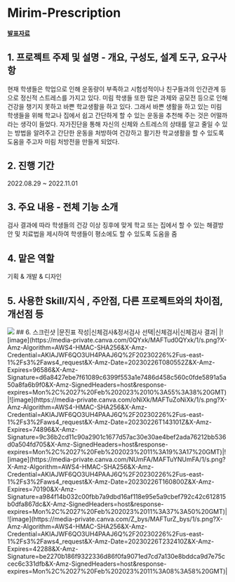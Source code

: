 # Mirim-Prescription
**[발표자료](https://www.canva.com/design/DAFTCg0MvaU/d0qR3aeF3iqBuwYFWbwHgw/edit?utm_content=DAFTCg0MvaU&utm_campaign=designshare&utm_medium=link2&utm_source=sharebutton)**

## 1. 프로젝트 주제 및 설명 - 개요, 구성도, 설계 도구, 요구사항 
현재 학생들은 학업으로 인해 운동량이 부족하고 시험성적이나 친구들과의 인간관계 등으로 정신적 스트레스를 가지고 있다.
미림 학생들 또한 많은 과제와 공모전 등으로 인해 건강을 챙기지 못하고 바쁜 학교생활을 하고 있다.
그래서 바쁜 생활을 하고 있는 미림 학생들을 위해 학교나 집에서 쉽고 간단하게 할 수 있는 운동을 추천해 주는 것은 어떨까라는 생각이 들었다. 
자가진단을 통해 자신의 신체와 스트레스의 상태를 알고 줄일 수 있는 방법을 알려주고 간단한 운동을 처방하여 건강하고 활기찬 학교생활을 할 수 있도록 도움을 주고자 미림 처방전을 만들게 되었다.

## 2. 진행 기간
2022.08.29 ~ 2022.11.01

## 3. 주요 내용 - 전체 기능 소개
검사 결과에 따라 학생들의 건강 이상 징후에 맞게 학교 또는 집에서 할 수 있는 해결방안 및 치료법을 제시하여 학생들이 평소에도 할 수 있도록 도움을 줌

## 4. 맡은 역할
기획 & 개발 & 디자인

## 5. 사용한 Skill/지식 , 주안점, 다른 프로젝트와의 차이점, 개선점 등
<img src="https://img.shields.io/badge/JAVA-007396?style=for-the-badge&logo=java&logoColor=white">
## 6. 스크린샷 
|문진표 작성|신체검사&정서검사 선택|신체검사|신체검사 결과|
|![image](https://media-private.canva.com/0QYxk/MAFTud0QYxk/1/s.png?X-Amz-Algorithm=AWS4-HMAC-SHA256&X-Amz-Credential=AKIAJWF6QO3UH4PAAJ6Q%2F20230226%2Fus-east-1%2Fs3%2Faws4_request&X-Amz-Date=20230226T080552Z&X-Amz-Expires=96586&X-Amz-Signature=d6a8427ebe7f61089c6399f553a1e7486d458c560c0fde5891a5a50a8fa6b9f0&X-Amz-SignedHeaders=host&response-expires=Mon%2C%2027%20Feb%202023%2010%3A55%3A38%20GMT)|![image](https://media-private.canva.com/oNiXk/MAFTuZoNiXk/1/s.png?X-Amz-Algorithm=AWS4-HMAC-SHA256&X-Amz-Credential=AKIAJWF6QO3UH4PAAJ6Q%2F20230226%2Fus-east-1%2Fs3%2Faws4_request&X-Amz-Date=20230226T143101Z&X-Amz-Expires=74896&X-Amz-Signature=9c36b2cd11c90a2901c1677d57ac30e30ae4bef2ada76212bb536d0a504fd705&X-Amz-SignedHeaders=host&response-expires=Mon%2C%2027%20Feb%202023%2011%3A19%3A17%20GMT)|![image](https://media-private.canva.com/NUmFA/MAFTuYNUmFA/1/s.png?X-Amz-Algorithm=AWS4-HMAC-SHA256&X-Amz-Credential=AKIAJWF6QO3UH4PAAJ6Q%2F20230226%2Fus-east-1%2Fs3%2Faws4_request&X-Amz-Date=20230226T160800Z&X-Amz-Expires=70190&X-Amz-Signature=a984f14b032c00fbb7a9dbd16af118e95e5a9cbef792c42c612815b0dfa867dc&X-Amz-SignedHeaders=host&response-expires=Mon%2C%2027%20Feb%202023%2011%3A37%3A50%20GMT)|![image](https://media-private.canva.com/Z_bys/MAFTurZ_bys/1/s.png?X-Amz-Algorithm=AWS4-HMAC-SHA256&X-Amz-Credential=AKIAJWF6QO3UH4PAAJ6Q%2F20230226%2Fus-east-1%2Fs3%2Faws4_request&X-Amz-Date=20230226T232410Z&X-Amz-Expires=42288&X-Amz-Signature=be2270b186f9322336d86f0fa9071ed7cd7a130e8bddca9d7e75ccec6c331dfb&X-Amz-SignedHeaders=host&response-expires=Mon%2C%2027%20Feb%202023%2011%3A08%3A58%20GMT)|

